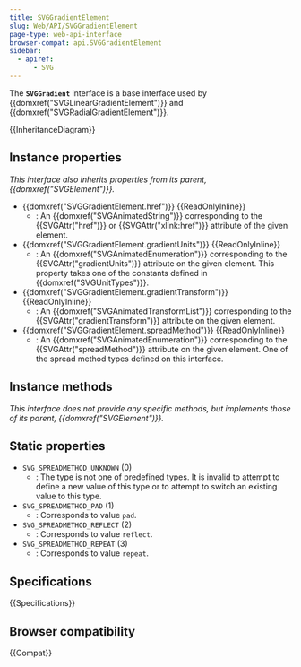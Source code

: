 ```yaml
---
title: SVGGradientElement
slug: Web/API/SVGGradientElement
page-type: web-api-interface
browser-compat: api.SVGGradientElement
sidebar:
  - apiref:
      - SVG
---
```


The **`SVGGradient`** interface is a base interface used by {{domxref("SVGLinearGradientElement")}} and {{domxref("SVGRadialGradientElement")}}.

{{InheritanceDiagram}}

## Instance properties

_This interface also inherits properties from its parent, {{domxref("SVGElement")}}._

- {{domxref("SVGGradientElement.href")}} {{ReadOnlyInline}}
  - : An {{domxref("SVGAnimatedString")}} corresponding to the {{SVGAttr("href")}} or {{SVGAttr("xlink:href")}} attribute of the given element.
- {{domxref("SVGGradientElement.gradientUnits")}} {{ReadOnlyInline}}
  - : An {{domxref("SVGAnimatedEnumeration")}} corresponding to the {{SVGAttr("gradientUnits")}} attribute on the given element. This property takes one of the constants defined in {{domxref("SVGUnitTypes")}}.
- {{domxref("SVGGradientElement.gradientTransform")}} {{ReadOnlyInline}}
  - : An {{domxref("SVGAnimatedTransformList")}} corresponding to the {{SVGAttr("gradientTransform")}} attribute on the given element.
- {{domxref("SVGGradientElement.spreadMethod")}} {{ReadOnlyInline}}
  - : An {{domxref("SVGAnimatedEnumeration")}} corresponding to the {{SVGAttr("spreadMethod")}} attribute on the given element. One of the spread method types defined on this interface.

## Instance methods

_This interface does not provide any specific methods, but implements those of its parent, {{domxref("SVGElement")}}._

## Static properties

- `SVG_SPREADMETHOD_UNKNOWN` (0)
  - : The type is not one of predefined types. It is invalid to attempt to define a new value of this type or to attempt to switch an existing value to this type.
- `SVG_SPREADMETHOD_PAD` (1)
  - : Corresponds to value `pad`.
- `SVG_SPREADMETHOD_REFLECT` (2)
  - : Corresponds to value `reflect`.
- `SVG_SPREADMETHOD_REPEAT` (3)
  - : Corresponds to value `repeat`.

## Specifications

{{Specifications}}

## Browser compatibility

{{Compat}}
